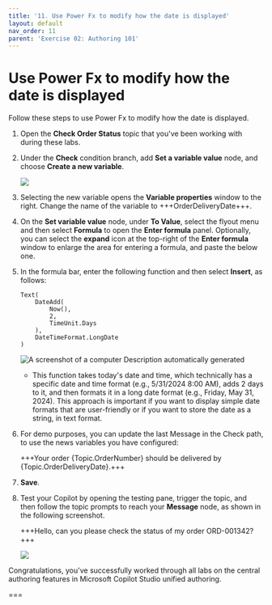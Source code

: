 ```yaml
---
title: '11. Use Power Fx to modify how the date is displayed'
layout: default
nav_order: 11
parent: 'Exercise 02: Authoring 101'
---
```


# Use Power Fx to modify how the date is displayed

Follow these steps to use Power Fx to modify how the date is displayed.

1.	Open the **Check Order Status** topic that you've been working with during these labs.

6.	Under the **Check** condition branch, add **Set a variable value** node, and choose **Create a new variable**.

 	![](instructions271830\Media01\1a9edcf3df13805141a5f6707ea3a06f.png)

7.	Selecting the new variable opens the **Variable properties** window to the right. Change the name of the variable to +++OrderDeliveryDate+++.

8.	On the **Set variable value** node, under **To Value**, select the flyout menu and then select **Formula** to open the **Enter formula** panel. Optionally, you can select the **expand** icon at the top-right of the **Enter formula** window to enlarge the area for entering a formula, and paste the below one.

8.	In the formula bar, enter the following function and then select **Insert**, as follows:

	```
	Text(
		DateAdd(
			Now(),
			2,
			TimeUnit.Days
		),
		DateTimeFormat.LongDate
	)
	```



    ![A screenshot of a computer Description automatically generated](instructions271830\Media01\236023713e7675b81320ec43ad77d4a1.png)

	- This function takes today's date and time, which technically has a specific date and time format (e.g., 5/31/2024 8:00 AM), adds 2 days to it, and then formats it in a long date format (e.g., Friday, May 31, 2024). This approach is important if you want to display simple date formats that are user-friendly or if you want to store the date as a string, in text format.

1.	For demo purposes, you can update the last Message in the Check path, to use the news variables you have configured:

	+++Your order {Topic.OrderNumber} should be delivered by {Topic.OrderDeliveryDate}.+++

1.	**Save**.

2.	Test your Copilot by opening the testing pane, trigger the topic, and then follow the topic prompts to reach your **Message** node, as shown in the following screenshot.

	+++Hello, can you please check the status of my order ORD-001342?+++

    ![](instructions271830\Media01\270364b9ed7ee742fbb7e19ac66c9f05.png)

Congratulations, you've successfully worked through all labs on the central authoring features in Microsoft Copilot Studio unified authoring.

===
